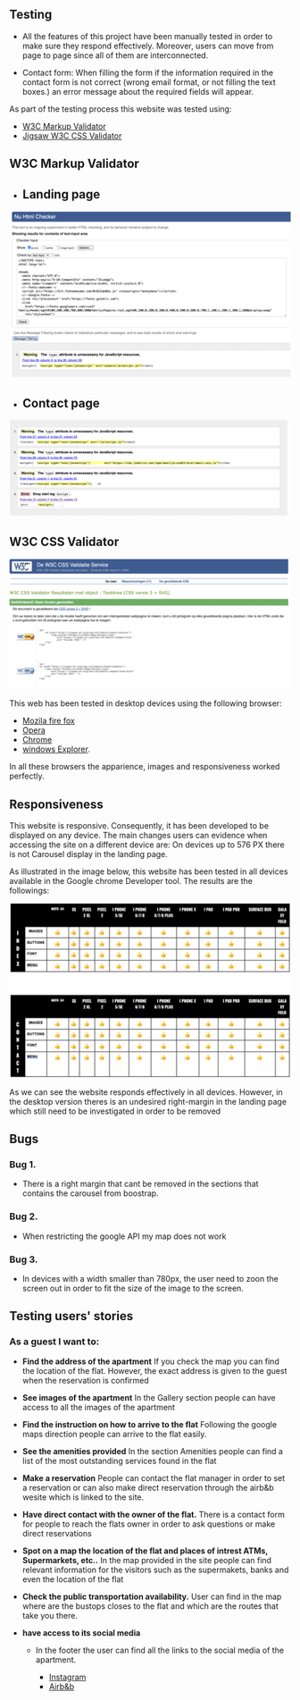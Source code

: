  ## Testing ##

- All the features of this project have been manually tested  in order to make sure they respond effectively. Moreover, users can move from page to page since all of them are interconnected. 


 - Contact form:
When filling the form if the information required in the contact form is not correct (wrong email format, or not filling the text boxes.) an error message about the required fields will appear. 

As part of the testing process this website was tested using:
 - [W3C Markup Validator](https://validator.w3.org/) 
 - [Jigsaw W3C CSS Validator](https://jigsaw.w3.org/css-validator/)

## W3C Markup Validator


- ## Landing page ##

![Home page](Readme_images/htmlvalidator.png)

- ## Contact page ##

![contact](Readme_images/form_validator.png)



## W3C CSS Validator

![CSS](Readme_images/w3c-css.png)




 This web has been tested in desktop devices using the following browser:

 - [Mozila fire fox](https://www.mozilla.org/en-US/firefox/new/)
 - [Opera](https://www.opera.com/)
 - [Chrome](https://www.google.com/chrome/)
 - [windows Explorer](https://www.microsoft.com/en-us/edge).

 In all these browsers the apparience, images and responsiveness worked perfectly. 

 


 ## Responsiveness ##


This website is responsive. Consequently, it has been developed to  be displayed on any device. 
The main changes users can evidence when accessing the site on a different device are:
On devices up to 576 PX  there is not Carousel display in the landing page. 



As illustrated in the image below, this website has been tested in all devices  available in the Google chrome Developer tool. The results are the followings:


![responsiveness](Readme_images/table-0.png)


As we can see the website responds effectively in all devices. However, in the desktop version theres is an undesired right-margin in the landing page which still need to be investigated in order to be removed
## Bugs ##

### Bug 1. ###
- There is a right margin that cant be removed in the sections that contains the carousel from boostrap.

### Bug 2. ###
- When restricting the google API my map does not work

### Bug 3. ###
- In devices  with a width smaller than 780px, the user need to zoon the screen out in order to fit the size of the image to the screen. 


## Testing users' stories ##
### As a guest I want to:
- **Find the address of the apartment**
If you check the map you can find the location of the flat. However, the exact address is given to the guest when the reservation is confirmed 

- **See images of the apartment**
In the Gallery section people can have access to all the images of the apartment 
- **Find the instruction on how to arrive to the flat**
Following the google maps direction people can arrive to the flat easily.
- **See the amenities provided** 
In the section Amenities people can find a list of the most outstanding services found in the flat
- **Make a reservation** 
People can contact the flat manager in order to set a reservation or can also make direct reservation through the airb&b wesite which is linked to the site. 
- **Have direct contact with the owner of the flat.** 
There is a contact form for people to reach the flats owner in order to ask questions or make direct reservations
- **Spot on a map the location of the flat and places of intrest ATMs, Supermarkets, etc..**
In the map provided in the site people can find relevant information for the visitors such as the supermakets, banks and even the location of the flat
- **Check the public transportation availability.** 
User can find in the map where are the bustops closes to the flat and which are the routes that take you there. 
- **have access to its social media**
  
  - In the footer the user can find all the links to the social media of the apartment.
    
    - [Instagram](https://www.instagram.com/)
    - [Airb&b](https://www.airb&b.com/)
   
 



 

